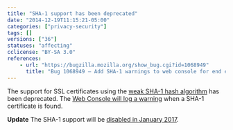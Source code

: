 ```yaml
---
title: "SHA-1 support has been deprecated"
date: "2014-12-19T11:15:21-05:00"
categories: ["privacy-security"]
tags: []
versions: ["36"]
statuses: "affecting"
cclicense: "BY-SA 3.0"
references:
    - url: "https://bugzilla.mozilla.org/show_bug.cgi?id=1068949"
      title: "Bug 1068949 – Add SHA-1 warnings to web console for end entities"
---
```

The support for SSL certificates using the [weak SHA-1 hash algorithm](https://developer.mozilla.org/docs/Security/Weak_Signature_Algorithm) has been deprecated. The [Web Console will log a warning](https://developer.mozilla.org/docs/Tools/Web_Console#Security_warnings_and_errors) when a SHA-1 certificate is found.

**Update** The SHA-1 support will be [disabled in January 2017](https://www.fxsitecompat.com/en-CA/docs/2016/sha-1-certificates-issued-by-public-ca-will-no-longer-be-accepted/).
